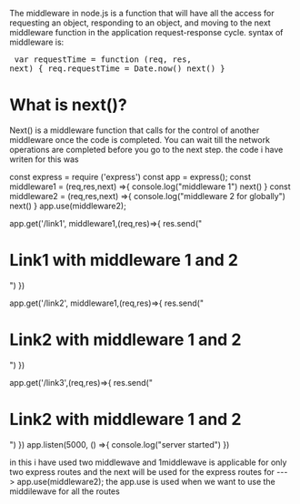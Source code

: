 The middleware in node.js is a function that will have all the access for requesting an object, responding to an object, and moving to the next middleware function in the application request-response cycle. 
syntax of middleware is:
             <pre>
             var requestTime = function (req, res, next)
             {
                 req.requestTime = Date.now()
                 next()
              }</pre>
<h1>What is next()?</h1>
Next() is a middleware function that calls for the control of another middleware once the code is completed. You can wait till the network operations are completed before you go to the next step. 
the code i have writen for this was

const express = require ('express')
const app = express();
const middleware1 = (req,res,next) =>{
    console.log("middleware 1")
    next()
}
const middleware2 = (req,res,next) =>{
    console.log("middleware 2 for globally")
    next()
}
app.use(middleware2);

app.get('/link1', middleware1,(req,res)=>{
    res.send("<h1>Link1 with middleware 1 and 2</h1>")
})

app.get('/link2', middleware1,(req,res)=>{
    res.send("<h1>Link2 with middleware 1 and 2</h1>")
})

app.get('/link3',(req,res)=>{
    res.send("<h1>Link2 with middleware 1 and 2</h1>")
})
app.listen(5000, () =>{
    console.log("server started")
})

in this i have used two middlewave and 1middlewave is applicable for only two express routes
and the next will be used for the express routes
for   ---> app.use(middleware2);
the app.use  is used when we want to use the middilewave for all the routes

